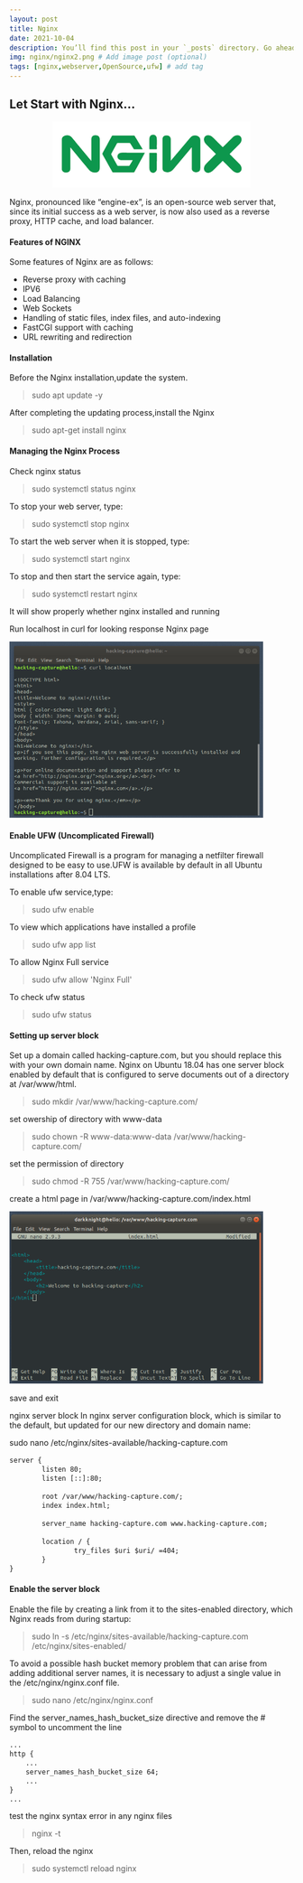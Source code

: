 ```yaml
---
layout: post
title: Nginx
date: 2021-10-04
description: You’ll find this post in your `_posts` directory. Go ahead and edit it and re-build the site to see your changes. # Add post description (optional)
img: nginx/nginx2.png # Add image post (optional)
tags: [nginx,webserver,OpenSource,ufw] # add tag
---
```


<h2>Let Start with Nginx...</h2> 
<p align="center">
<img src="/assets/img/nginx/nginx.png" width="350"/>
</p>
Nginx, pronounced like “engine-ex”, is an open-source web server that, since its initial success as a web server, is now also used as a reverse proxy, HTTP cache, and load balancer.


#### Features of NGINX

Some features of Nginx are as follows:

  * Reverse proxy with caching
  * IPV6
  * Load Balancing
  * Web Sockets
  * Handling of static files, index files, and auto-indexing
  * FastCGI support with caching
  * URL rewriting and redirection

#### Installation 
Before the Nginx installation,update the system.

   > sudo apt update -y

 After completing the updating process,install the Nginx
 
   > sudo apt-get install nginx 

#### Managing the Nginx Process
  
 Check nginx status 
 
   > sudo systemctl status nginx 
   
To stop your web server, type:

   > sudo systemctl stop nginx

To start the web server when it is stopped, type:

   > sudo systemctl start nginx


To stop and then start the service again, type:

   > sudo systemctl restart nginx

 It will show properly whether nginx installed and running

 Run localhost in curl for looking response Nginx page
 
 <img src="/assets/img/nginx/curl_localhost.png" width="450"/> 
 

#### Enable UFW (Uncomplicated Firewall)
 
Uncomplicated Firewall is a program for managing a netfilter firewall designed to be easy to use.UFW is available by default in all Ubuntu installations after 8.04 LTS.

To enable ufw service,type:
> sudo ufw enable

To view which applications have installed a profile
> sudo ufw app list 

To allow Nginx Full service
> sudo ufw allow 'Nginx Full'

To check ufw status 
> sudo ufw status
 
#### Setting up server block
Set up a domain called hacking-capture.com, but you should replace this with your own domain name.
Nginx on Ubuntu 18.04 has one server block enabled by default that is configured to serve documents out of a directory at /var/www/html.


> sudo mkdir /var/www/hacking-capture.com/

set owership of directory with www-data
> sudo chown -R www-data:www-data /var/www/hacking-capture.com/

set the permission of directory 
> sudo chmod -R  755 /var/www/hacking-capture.com/

create a html page in /var/www/hacking-capture.com/index.html

<img src="/assets/img/nginx/index_page.png" width="450"/>

save and exit

nginx server block
In nginx server configuration block, which is similar to the default, but updated for our new directory and domain name:

sudo nano /etc/nginx/sites-available/hacking-capture.com
```
server {
        listen 80;
        listen [::]:80;

        root /var/www/hacking-capture.com/;
        index index.html;

        server_name hacking-capture.com www.hacking-capture.com;

        location / {
                try_files $uri $uri/ =404;
        }
}
```
#### Enable the server block
Enable the file by creating a link from it to the sites-enabled directory, which Nginx reads from during startup:
 > sudo ln -s /etc/nginx/sites-available/hacking-capture.com /etc/nginx/sites-enabled/

To avoid a possible hash bucket memory problem that can arise from adding additional server names, it is necessary to adjust a single value in the /etc/nginx/nginx.conf file.

> sudo nano /etc/nginx/nginx.conf

Find the server_names_hash_bucket_size directive and remove the # symbol to uncomment the line

```
...
http {
    ...
    server_names_hash_bucket_size 64;
    ...
}
...
```
test the nginx syntax error in any nginx files

> nginx -t 

Then, reload the nginx 

> sudo systemctl reload nginx 
